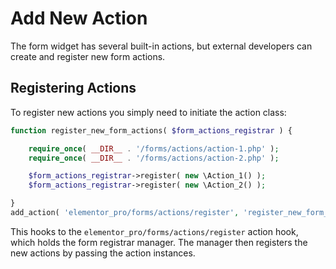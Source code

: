 # Add New Action

<Badge type="tip" vertical="top" text="Elementor Pro" /> <Badge type="warning" vertical="top" text="Advanced" />

The form widget has several built-in actions, but external developers can create and register new form actions.

## Registering Actions

To register new actions you simply need to initiate the action class:

```php
function register_new_form_actions( $form_actions_registrar ) {

	require_once( __DIR__ . '/forms/actions/action-1.php' );
	require_once( __DIR__ . '/forms/actions/action-2.php' );

	$form_actions_registrar->register( new \Action_1() );
	$form_actions_registrar->register( new \Action_2() );

}
add_action( 'elementor_pro/forms/actions/register', 'register_new_form_actions' );
```

This hooks to the `elementor_pro/forms/actions/register` action hook, which holds the form registrar manager. The manager then registers the new actions by passing the action instances.
